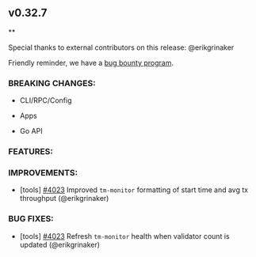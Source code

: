 ## v0.32.7

\*\*

Special thanks to external contributors on this release:
@erikgrinaker

Friendly reminder, we have a [bug bounty
program](https://hackerone.com/tendermint).

### BREAKING CHANGES:

- CLI/RPC/Config

- Apps

- Go API

### FEATURES:

### IMPROVEMENTS:

- [tools] [\#4023](https://github.com/tendermint/tendermint/issues/4023) Improved `tm-monitor` formatting of start time and avg tx throughput (@erikgrinaker)

### BUG FIXES:

- [tools] [\#4023](https://github.com/tendermint/tendermint/issues/4023) Refresh `tm-monitor` health when validator count is updated (@erikgrinaker)
